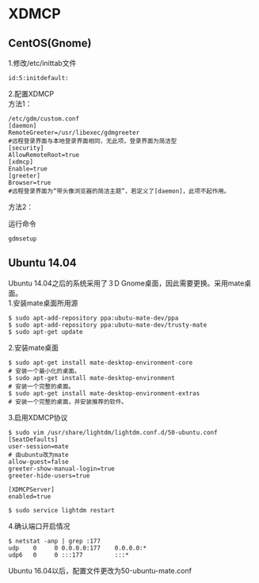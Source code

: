 # XDMCP
## CentOS(Gnome)
1.修改/etc/inittab文件

    id:5:initdefault:

2.配置XDMCP  
方法1：

    /etc/gdm/custom.conf
    [daemon]
    RemoteGreeter=/usr/libexec/gdmgreeter
    #远程登录界面与本地登录界面相同，无此项，登录界面为简洁型
    [security]
    AllowRemoteRoot=true
    [xdmcp]
    Enable=true
    [greeter]
    Browser=true
    #远程登录界面为“带头像浏览器的简洁主题”，若定义了[daemon]，此项不起作用。

方法2：  

运行命令

    gdmsetup

## Ubuntu 14.04
Ubuntu 14.04之后的系统采用了３D Gnome桌面，因此需要更换。采用mate桌面。  
1.安装mate桌面所用源

    $ sudo apt-add-repository ppa:ubutu-mate-dev/ppa
    $ sudo apt-add-repository ppa:ubutu-mate-dev/trusty-mate
    $ sudo apt-get update

2.安装mate桌面

    $ sudo apt-get install mate-desktop-environment-core
    # 安装一个最小化的桌面。
    $ sudo apt-get install mate-desktop-environment
    # 安装一个完整的桌面。
    $ sudo apt-get install mate-desktop-environment-extras
    # 安装一个完整的桌面，并安装推荐的软件。

3.启用XDMCP协议

    $ sudo vim /usr/share/lightdm/lightdm.conf.d/50-ubuntu.conf
    [SeatDefaults]
    user-session=mate
    # 由ubuntu改为mate
    allow-guest=false
    greeter-show-manual-login=true
    greeter-hide-users=true

    [XDMCPServer]
    enabled=true

    $ sudo service lightdm restart

4.确认端口开启情况

    $ netstat -anp | grep :177
    udp    0     0 0.0.0.0:177    0.0.0.0:*
    udp6   0     0 :::177         :::*

Ubuntu 16.04以后，配置文件更改为50-ubuntu-mate.conf
